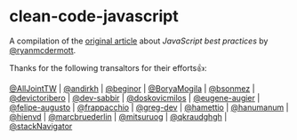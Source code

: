 # clean-code-javascript
A compilation of the [original article](https://github.com/ryanmcdermott/clean-code-javascript) about _JavaScript best practices_ by [@ryanmcdermott](https://github.com/ryanmcdermott). 

Thanks for the following transaltors for their efforts👍:

[@AllJointTW](https://github.com/AllJointTW/clean-code-javascript)  \| [@andirkh](https://github.com/andirkh/clean-code-javascript/)  \| [@beginor](https://github.com/beginor/clean-code-javascript)  \| [@BoryaMogila](https://github.com/BoryaMogila/clean-code-javascript-ru/)  \| [@bsonmez](https://github.com/bsonmez/clean-code-javascript)  \| [@devictoribero](https://github.com/devictoribero/clean-code-javascript)  \| [@dev-sabbir](https://github.com/dev-sabbir/clean-code-javascript/)  \| [@doskovicmilos](https://github.com/doskovicmilos/clean-code-javascript/)  \| [@eugene-augier](https://github.com/eugene-augier/clean-code-javascript-fr)  \| [@felipe-augusto](https://github.com/felipe-augusto/clean-code-javascript)  \| [@frappacchio](https://github.com/frappacchio/clean-code-javascript/)  \| [@greg-dev](https://github.com/greg-dev/clean-code-javascript-pl)  \| [@hamettio](https://github.com/hamettio/clean-code-javascript)  \| [@hanumanum](https://github.com/hanumanum/clean-code-javascript/)  \| [@hienvd](https://github.com/hienvd/clean-code-javascript/)  \| [@marcbruederlin](https://github.com/marcbruederlin/clean-code-javascript)  \| [@mitsuruog](https://github.com/mitsuruog/clean-code-javascript/)  \| [@qkraudghgh](https://github.com/qkraudghgh/clean-code-javascript-ko)  \| [@stackNavigator](https://github.com/stackNavigator/clean-code-javascript-ua)
